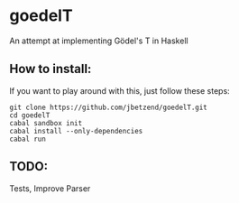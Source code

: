 # goedelT
An attempt at implementing Gödel's T in Haskell

## How to install:

If you want to play around with this, just follow these steps:

    git clone https://github.com/jbetzend/goedelT.git
    cd goedelT
    cabal sandbox init
    cabal install --only-dependencies
    cabal run

## TODO:

Tests, Improve Parser
